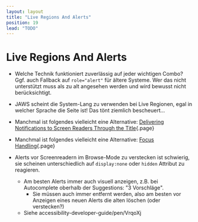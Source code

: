 ```yaml
---
layout: layout
title: "Live Regions And Alerts"
position: 19
lead: "TODO"
---
```


# Live Regions And Alerts

- Welche Technik funktioniert zuverlässig auf jeder wichtigen Combo? Ggf. auch Fallback auf `role="alert"` für ältere Systeme. Wer das nicht unterstützt muss als zu alt angesehen werden und wird bewusst nicht berücksichtigt.
- JAWS scheint die System-Lang zu verwenden bei Live Regionen, egal in welcher Sprache die Seite ist! Das tönt ziemlich bescheuert...
- Manchmal ist folgendes vielleicht eine Alternative: [Delivering Notifications to Screen Readers Through the Title](/part--examples-of-accessibility-patterns---introduction/title/delivering-notifications-to-screen-readers-through-the-title){.page}
- Manchmal ist folgendes vielleicht eine Alternative: [Focus Handling](/part--examples-of-accessibility-patterns---introduction/focus-handling){.page}

- Alerts vor Screenreadern im Browse-Mode zu verstecken ist schwierig, sie scheinen unterschiedlich auf `display:none` oder `hidden` Attribut zu reagieren.
    - Am besten Alerts immer auch visuell anzeigen, z.B. bei Autocomplete oberhalb der Suggestions: "3 Vorschläge".
        - Sie müssen auch immer entfernt werden, also am besten vor Anzeigen eines neuen Alerts die alten löschen (oder verstecken?)
    - Siehe accessibility-developer-guide/pen/VrqoXj